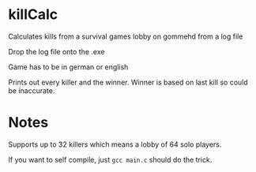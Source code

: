 # killCalc

Calculates kills from a survival games lobby on gommehd from a log file

Drop the log file onto the .exe

Game has to be in german or english

Prints out every killer and the winner. Winner is based on last kill so could be inaccurate.

# Notes

Supports up to 32 killers which means a lobby of 64 solo players.

If you want to self compile, just `gcc main.c` should do the trick.
